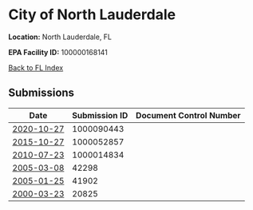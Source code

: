 # City of North Lauderdale

**Location:** North Lauderdale, FL

**EPA Facility ID:** 100000168141

[Back to FL Index](../../index.md)

## Submissions

| Date | Submission ID | Document Control Number |
|------|--------------|-------------------------|
| [2020-10-27](submissions/1000090443.md) | 1000090443 |  |
| [2015-10-27](submissions/1000052857.md) | 1000052857 |  |
| [2010-07-23](submissions/1000014834.md) | 1000014834 |  |
| [2005-03-08](submissions/42298.md) | 42298 |  |
| [2005-01-25](submissions/41902.md) | 41902 |  |
| [2000-03-23](submissions/20825.md) | 20825 |  |
